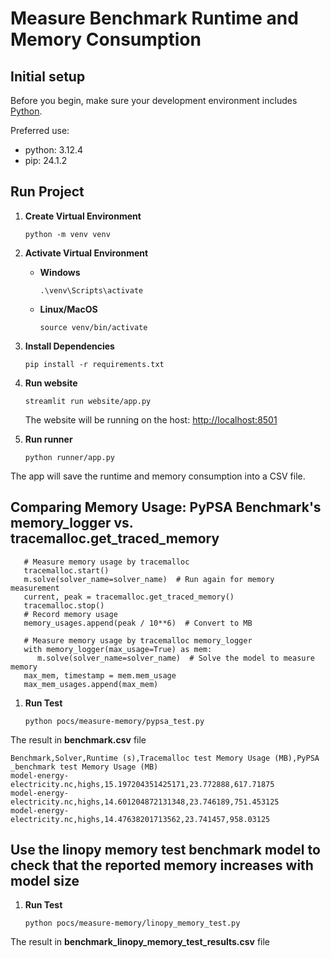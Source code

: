 # Measure Benchmark Runtime and Memory Consumption

## Initial setup

Before you begin, make sure your development environment includes [Python](https://www.python.org/).

Preferred use:
- python: 3.12.4
- pip: 24.1.2

## Run Project

1. **Create Virtual Environment**
   ```shell
   python -m venv venv
   ```

2. **Activate Virtual Environment**
   - **Windows**
     ```shell
     .\venv\Scripts\activate
     ```
   - **Linux/MacOS**
     ```shell
     source venv/bin/activate
     ```

3. **Install Dependencies**
   ```shell
   pip install -r requirements.txt
   ```

4. **Run website**
   ```shell
   streamlit run website/app.py
   ```
   The website will be running on the host: [http://localhost:8501](http://localhost:8501)


5. **Run runner**
   ```shell
   python runner/app.py
   ```

The app will save the runtime and memory consumption into a CSV file.

## Comparing Memory Usage: PyPSA Benchmark's memory_logger vs. tracemalloc.get_traced_memory
```
   # Measure memory usage by tracemalloc
   tracemalloc.start()
   m.solve(solver_name=solver_name)  # Run again for memory measurement
   current, peak = tracemalloc.get_traced_memory()
   tracemalloc.stop()
   # Record memory usage
   memory_usages.append(peak / 10**6)  # Convert to MB

   # Measure memory usage by tracemalloc memory_logger
   with memory_logger(max_usage=True) as mem:
      m.solve(solver_name=solver_name)  # Solve the model to measure memory
   max_mem, timestamp = mem.mem_usage
   max_mem_usages.append(max_mem)
```

1. **Run Test**
   ```shell
   python pocs/measure-memory/pypsa_test.py
   ```

The result in **benchmark.csv** file
```
Benchmark,Solver,Runtime (s),Tracemalloc test Memory Usage (MB),PyPSA _benchmark test Memory Usage (MB)
model-energy-electricity.nc,highs,15.197204351425171,23.772888,617.71875
model-energy-electricity.nc,highs,14.601204872131348,23.746189,751.453125
model-energy-electricity.nc,highs,14.47638201713562,23.741457,958.03125
```

## Use the linopy memory test benchmark model to check that the reported memory increases with model size
1. **Run Test**
   ```shell
   python pocs/measure-memory/linopy_memory_test.py
   ```

The result in **benchmark_linopy_memory_test_results.csv** file

